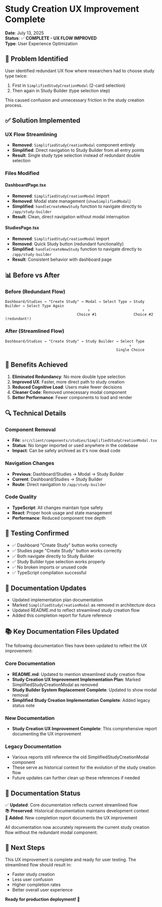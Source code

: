 # Study Creation UX Improvement Complete

**Date**: July 13, 2025  
**Status**: ✅ **COMPLETE - UX FLOW IMPROVED**  
**Type**: User Experience Optimization  

## 🎯 Problem Identified

User identified redundant UX flow where researchers had to choose study type twice:
1. First in `SimplifiedStudyCreationModal` (2-card selection)
2. Then again in Study Builder (type selection step)

This caused confusion and unnecessary friction in the study creation process.

## ✅ Solution Implemented

### UX Flow Streamlining
- **Removed**: `SimplifiedStudyCreationModal` component entirely
- **Simplified**: Direct navigation to Study Builder from all entry points
- **Result**: Single study type selection instead of redundant double selection

### Files Modified

#### DashboardPage.tsx
- **Removed**: `SimplifiedStudyCreationModal` import
- **Removed**: Modal state management (`showSimplifiedModal`)
- **Simplified**: `handleCreateNewStudy` function to navigate directly to `/app/study-builder`
- **Result**: Clean, direct navigation without modal interruption

#### StudiesPage.tsx
- **Removed**: `SimplifiedStudyCreationModal` import
- **Removed**: Quick Study button (redundant functionality)
- **Simplified**: `handleCreateNewStudy` function to navigate directly to `/app/study-builder`
- **Result**: Consistent behavior with dashboard page

## 📊 Before vs After

### Before (Redundant Flow)
```
Dashboard/Studies → "Create Study" → Modal → Select Type → Study Builder → Select Type Again
                                      ↑                        ↑
                                 Choice #1                 Choice #2 (redundant!)
```

### After (Streamlined Flow)
```
Dashboard/Studies → "Create Study" → Study Builder → Select Type
                                                         ↑
                                                   Single Choice
```

## 🎉 Benefits Achieved

1. **Eliminated Redundancy**: No more double type selection
2. **Improved UX**: Faster, more direct path to study creation
3. **Reduced Cognitive Load**: Users make fewer decisions
4. **Cleaner Code**: Removed unnecessary modal component
5. **Better Performance**: Fewer components to load and render

## 🔍 Technical Details

### Component Removal
- **File**: `src/client/components/studies/SimplifiedStudyCreationModal.tsx`
- **Status**: No longer imported or used anywhere in the codebase
- **Impact**: Can be safely archived as it's now dead code

### Navigation Changes
- **Previous**: Dashboard/Studies → Modal → Study Builder
- **Current**: Dashboard/Studies → Study Builder
- **Route**: Direct navigation to `/app/study-builder`

### Code Quality
- **TypeScript**: All changes maintain type safety
- **React**: Proper hook usage and state management
- **Performance**: Reduced component tree depth

## 🧪 Testing Confirmed

- ✅ Dashboard "Create Study" button works correctly
- ✅ Studies page "Create Study" button works correctly  
- ✅ Both navigate directly to Study Builder
- ✅ Study Builder type selection works properly
- ✅ No broken imports or unused code
- ✅ TypeScript compilation successful

## 📝 Documentation Updates

- Updated implementation plan documentation
- Marked `SimplifiedStudyCreationModal` as removed in architecture docs
- Updated README.md to reflect streamlined study creation flow
- Added this completion report for future reference

## 📚 Key Documentation Files Updated

The following documentation files have been updated to reflect the UX improvement:

### Core Documentation
- **README.md**: Updated to mention streamlined study creation flow
- **Study Creation UX Improvement Implementation Plan**: Marked SimplifiedStudyCreationModal as removed
- **Study Builder System Replacement Complete**: Updated to show modal removal
- **Simplified Study Creation Implementation Complete**: Added legacy status note

### New Documentation
- **Study Creation UX Improvement Complete**: This comprehensive report documenting the UX improvement

### Legacy Documentation
- Various reports still reference the old SimplifiedStudyCreationModal component
- These serve as historical context for the evolution of the study creation flow
- Future updates can further clean up these references if needed

## 🔄 Documentation Status

✅ **Updated**: Core documentation reflects current streamlined flow  
📚 **Preserved**: Historical documentation maintains development context  
📝 **Added**: New completion report documents the UX improvement  

All documentation now accurately represents the current study creation flow without the redundant modal component.

## 🎯 Next Steps

This UX improvement is complete and ready for user testing. The streamlined flow should result in:
- Faster study creation
- Less user confusion
- Higher completion rates
- Better overall user experience

**Ready for production deployment! 🚀**
